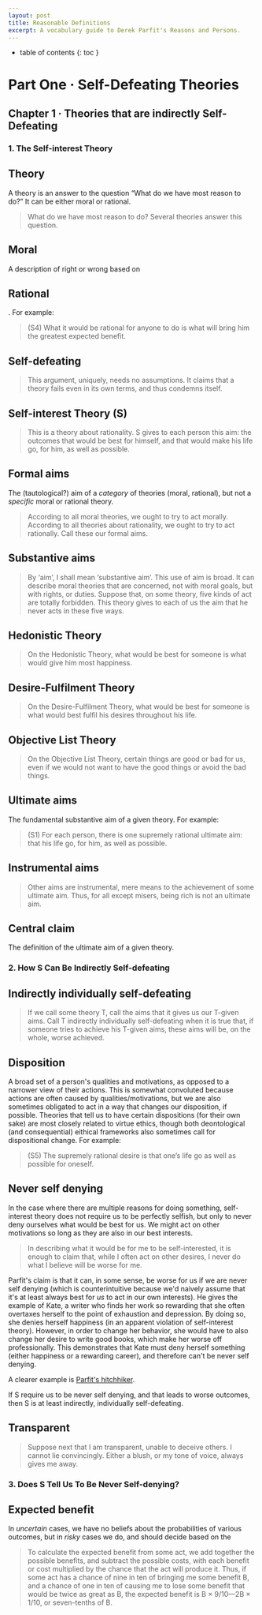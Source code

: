 ```yaml
---
layout: post
title: Reasonable Definitions
excerpt: A vocabulary guide to Derek Parfit's Reasons and Persons.
---
```



<!--more-->
* table of contents
{: toc }

# Part One · Self-Defeating Theories

## Chapter 1 · Theories that are indirectly Self-Defeating

### 1. The Self-interest Theory

## Theory

A theory is an answer to the question “What do we have most reason to do?” It can be either moral or rational.

> What do we have most reason to do? Several theories answer this question.


## Moral

A description of right or wrong based on

## Rational

. For example:

> (S4) What it would be rational for anyone to do is what will bring him the greatest expected benefit.

## Self-defeating

> This argument, uniquely, needs no assumptions. It claims that a theory fails even in its own terms, and thus condemns itself.

## Self-interest Theory (S)

> This is a theory about rationality. S gives to each person this aim: the outcomes that would be best for himself, and that would make his life go, for him, as well as possible.

## Formal aims

The (tautological?) aim of a _category_ of theories (moral, rational), but not a _specific_ moral or rational theory.

> According to all moral theories, we ought to try to act morally. According to all theories about rationality, we ought to try to act rationally. Call these our formal aims.

## Substantive aims

> By ‘aim’, I shall mean ‘substantive aim’. This use of aim is broad. It can describe moral theories that are concerned, not with moral goals, but with rights, or duties. Suppose that, on some theory, five kinds of act are totally forbidden. This theory gives to each of us the aim that he never acts in these five ways.

## Hedonistic Theory

> On the Hedonistic Theory, what would be best for someone is what would give him most happiness.

## Desire-Fulfilment Theory

> On the Desire-Fulfilment Theory, what would be best for someone is what would best fulfil his desires throughout his life.

## Objective List Theory

> On the Objective List Theory, certain things are good or bad for us, even if we would not want to have the good things or avoid the bad things.

## Ultimate aims

The fundamental substantive aim of a given theory. For example:

> (S1) For each person, there is one supremely rational ultimate aim: that his life go, for him, as well as possible.

## Instrumental aims

> Other aims are instrumental, mere means to the achievement of some ultimate aim. Thus, for all except misers, being rich is not an ultimate aim.

## Central claim

The definition of the ultimate aim of a given theory.

### 2. How S Can Be Indirectly Self-defeating

## Indirectly individually self-defeating

> If we call some theory T, call the aims that it gives us our T-given aims. Call T indirectly individually self-defeating when it is true that, if someone tries to achieve his T-given aims, these aims will be, on the whole, worse achieved.

## Disposition

A broad set of a person's qualities and motivations, as opposed to a narrower view of their actions. This is somewhat convoluted because actions are often caused by qualities/motivations, but we are also sometimes obligated to act in a way that changes our disposition, if possible. Theories that tell us to have certain dispositions (for their own sake) are most closely related to virtue ethics, though both deontological (and consequential) eithical frameworks also sometimes call for dispositional change. For example:

> (S5) The supremely rational desire is that one’s life go as well as possible for oneself.

## Never self denying

In the case where there are multiple reasons for doing something, self-interest theory does not require us to be perfectly selfish, but only to never deny ourselves what would be best for us. We might act on other motivations so long as they are also in our best interests.

> In describing what it would be for me to be self-interested, it is enough to claim that, while I often act on other desires, I never do what I believe will be worse for me.

Parfit's claim is that it can, in some sense, be worse for us if we are never self denying (which is counterintuitive because we'd naively assume that it's at least always best for _us_ to act in our own interests). He gives the example of Kate, a writer who finds her work so rewarding that she often overtaxes herself to the point of exhaustion and depression. By doing so, she denies herself happiness (in an apparent violation of self-interest theory). However, in order to change her behavior, she would have to also change her desire to write good books, which make her worse off professionally. This demonstrates that Kate must deny herself something (either happiness or a rewarding career), and therefore can't be never self denying.

A clearer example is [Parfit's hitchhiker](https://wiki.lesswrong.com/wiki/Parfit%27s_hitchhiker).

If S require us to be never self denying, and that leads to worse outcomes, then S is at least indirectly, individually self-defeating.

## Transparent

> Suppose next that I am transparent, unable to deceive others. I cannot lie convincingly. Either a blush, or my tone of voice, always gives me away.

### 3. Does S Tell Us To Be Never Self-denying?

## Expected benefit

In _uncertain_ cases, we have no beliefs about the probabilities of various outcomes, but in _risky_ cases we do, and should decide based on the

> To calculate the expected benefit from some act, we add together the possible benefits, and subtract the possible costs, with each benefit or cost multiplied by the chance that the act will produce it. Thus, if some act has a chance of nine in ten of bringing me some benefit B, and a chance of one in ten of causing me to lose some benefit that would be twice as great as B, the expected benefit is B × 9/10—2B × 1/10, or seven-tenths of B.
